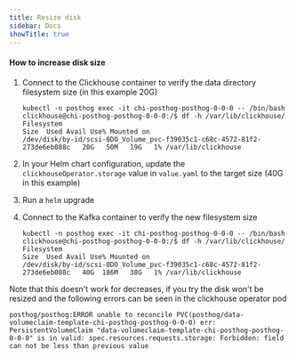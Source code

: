 ```yaml
---
title: Resize disk
sidebar: Docs
showTitle: true
---
```


#### How to increase disk size

1. Connect to the Clickhouse container to verify the data directory filesystem size (in this example 20G)
    ```shell
    kubectl -n posthog exec -it chi-posthog-posthog-0-0-0 -- /bin/bash
    clickhouse@chi-posthog-posthog-0-0-0:/$ df -h /var/lib/clickhouse/
    Filesystem                                                                Size  Used Avail Use% Mounted on
    /dev/disk/by-id/scsi-0DO_Volume_pvc-f39035c1-c68c-4572-81f2-273de6eb088c   20G   50M   19G   1% /var/lib/clickhouse

1. In your Helm chart configuration, update the `clickhouseOperator.storage` value in `value.yaml` to the target size (40G in this example)

1. Run a `helm` upgrade

1. Connect to the Kafka container to verify the new filesystem size
    ```shell
    kubectl -n posthog exec -it chi-posthog-posthog-0-0-0 -- /bin/bash
    clickhouse@chi-posthog-posthog-0-0-0:/$ df -h /var/lib/clickhouse/
    Filesystem                                                                Size  Used Avail Use% Mounted on
    /dev/disk/by-id/scsi-0DO_Volume_pvc-f39035c1-c68c-4572-81f2-273de6eb088c   40G  186M   38G   1% /var/lib/clickhouse
    ```

Note that this doesn't work for decreases, if you try the disk won't be resized and the following errors can be seen in the clickhouse operator pod
```
posthog/posthog:ERROR unable to reconcile PVC(posthog/data-volumeclaim-template-chi-posthog-posthog-0-0-0) err: PersistentVolumeClaim "data-volumeclaim-template-chi-posthog-posthog-0-0-0" is in valid: spec.resources.requests.storage: Forbidden: field can not be less than previous value
```
